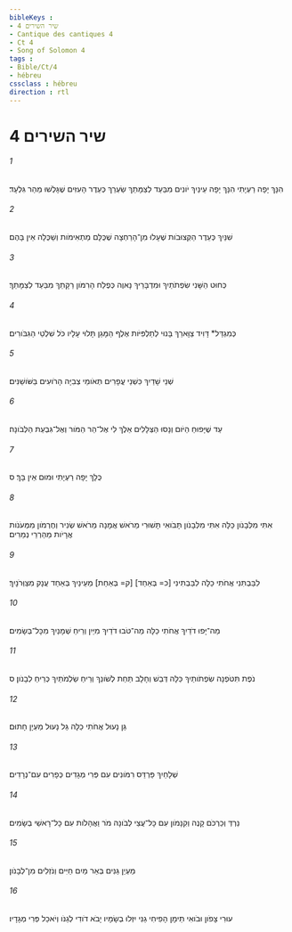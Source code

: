 ```yaml
---
bibleKeys : 
- שיר השירים 4
- Cantique des cantiques 4
- Ct 4
- Song of Solomon 4
tags : 
- Bible/Ct/4
- hébreu
cssclass : hébreu
direction : rtl
---
```


# שיר השירים 4

###### 1
הִנָּךְ יָפָה רַעְיָתִי הִנָּךְ יָפָה עֵינַיִךְ יֹונִים מִבַּעַד לְצַמָּתֵךְ שַׂעְרֵךְ כְּעֵדֶר הָעִזִּים שֶׁגָּלְשׁוּ מֵהַר גִּלְעָד׃
###### 2
שִׁנַּיִךְ כְּעֵדֶר הַקְּצוּבֹות שֶׁעָלוּ מִן־הָרַחְצָה שֶׁכֻּלָּם מַתְאִימֹות וְשַׁכֻּלָה אֵין בָּהֶם׃
###### 3
כְּחוּט הַשָּׁנִי שִׂפְתֹתַיִךְ וּמִדְבָּרֵיךְ נָאוֶה כְּפֶלַח הָרִמֹּון רַקָּתֵךְ מִבַּעַד לְצַמָּתֵךְ׃
###### 4
כְּמִגְדַּל* דָּוִיד צַוָּארֵךְ בָּנוּי לְתַלְפִּיֹּות אֶלֶף הַמָּגֵן תָּלוּי עָלָיו כֹּל שִׁלְטֵי הַגִּבֹּורִים׃
###### 5
שְׁנֵי שָׁדַיִךְ כִּשְׁנֵי עֳפָרִים תְּאֹומֵי צְבִיָּה הָרֹועִים בַּשֹּׁושַׁנִּים׃
###### 6
עַד שֶׁיָּפוּחַ הַיֹּום וְנָסוּ הַצְּלָלִים אֵלֶךְ לִי אֶל־הַר הַמֹּור וְאֶל־גִּבְעַת הַלְּבֹונָה׃
###### 7
כֻּלָּךְ יָפָה רַעְיָתִי וּמוּם אֵין בָּךְ׃ ס
###### 8
אִתִּי מִלְּבָנֹון כַּלָּה אִתִּי מִלְּבָנֹון תָּבֹואִי תָּשׁוּרִי מֵרֹאשׁ אֲמָנָה מֵרֹאשׁ שְׂנִיר וְחֶרְמֹון מִמְּעֹנֹות אֲרָיֹות מֵהַרְרֵי נְמֵרִים׃
###### 9
לִבַּבְתִּנִי אֲחֹתִי כַלָּה לִבַּבְתִּינִי [כ= בְּאַחַד] [ק= בְּאַחַת] מֵעֵינַיִךְ בְּאַחַד עֲנָק מִצַּוְּרֹנָיִךְ׃
###### 10
מַה־יָּפוּ דֹדַיִךְ אֲחֹתִי כַלָּה מַה־טֹּבוּ דֹדַיִךְ מִיַּיִן וְרֵיחַ שְׁמָנַיִךְ מִכָּל־בְּשָׂמִים׃
###### 11
נֹפֶת תִּטֹּפְנָה שִׂפְתֹותַיִךְ כַּלָּה דְּבַשׁ וְחָלָב תַּחַת לְשֹׁונֵךְ וְרֵיחַ שַׂלְמֹתַיִךְ כְּרֵיחַ לְבָנֹון׃ ס
###### 12
גַּן נָעוּל אֲחֹתִי כַלָּה גַּל נָעוּל מַעְיָן חָתוּם׃
###### 13
שְׁלָחַיִךְ פַּרְדֵּס רִמֹּונִים עִם פְּרִי מְגָדִים כְּפָרִים עִם־נְרָדִים׃
###### 14
נֵרְדְּ וְכַרְכֹּם קָנֶה וְקִנָּמֹון עִם כָּל־עֲצֵי לְבֹונָה מֹר וַאֲהָלֹות עִם כָּל־רָאשֵׁי בְשָׂמִים׃
###### 15
מַעְיַן גַּנִּים בְּאֵר מַיִם חַיִּים וְנֹזְלִים מִן־לְבָנֹון׃
###### 16
עוּרִי צָפֹון וּבֹואִי תֵימָן הָפִיחִי גַנִּי יִזְּלוּ בְשָׂמָיו יָבֹא דֹודִי לְגַנֹּו וְיֹאכַל פְּרִי מְגָדָיו׃
